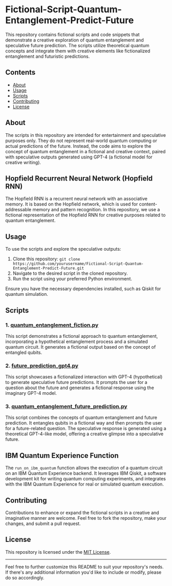 # Fictional-Script-Quantum-Entanglement-Predict-Future

This repository contains fictional scripts and code snippets that demonstrate a creative exploration of quantum entanglement and speculative future prediction. The scripts utilize theoretical quantum concepts and integrate them with creative elements like fictionalized entanglement and futuristic predictions.

## Contents

- [About](#about)
- [Usage](#usage)
- [Scripts](#scripts)
- [Contributing](#contributing)
- [License](#license)

## About

The scripts in this repository are intended for entertainment and speculative purposes only. They do not represent real-world quantum computing or actual predictions of the future. Instead, the code aims to explore the concept of quantum entanglement in a fictional and creative context, paired with speculative outputs generated using GPT-4 (a fictional model for creative writing).

## Hopfield Recurrent Neural Network (Hopfield RNN)

The Hopfield RNN is a recurrent neural network with an associative memory. It is based on the Hopfield network, which is used for content-addressable memory and pattern recognition. In this repository, we use a fictional representation of the Hopfield RNN for creative purposes related to quantum entanglement.

## Usage

To use the scripts and explore the speculative outputs:
1. Clone this repository: `git clone https://github.com/yourusername/Fictional-Script-Quantum-Entanglement-Predict-Future.git`
2. Navigate to the desired script in the cloned repository.
3. Run the script using your preferred Python environment.

Ensure you have the necessary dependencies installed, such as Qiskit for quantum simulation.

## Scripts

### 1. [quantum_entanglement_fiction.py](quantum_entanglement_fiction.py)

This script demonstrates a fictional approach to quantum entanglement, incorporating a hypothetical entanglement process and a simulated quantum circuit. It generates a fictional output based on the concept of entangled qubits.

### 2. [future_prediction_gpt4.py](future_prediction_gpt4.py)

This script showcases a fictionalized interaction with GPT-4 (hypothetical) to generate speculative future predictions. It prompts the user for a question about the future and generates a fictional response using the imaginary GPT-4 model.

### 3. [quantum_entanglement_future_prediction.py](quantum_entanglement_future_prediction.py)

This script combines the concepts of quantum entanglement and future prediction. It entangles qubits in a fictional way and then prompts the user for a future-related question. The speculative response is generated using a theoretical GPT-4-like model, offering a creative glimpse into a speculative future.

## IBM Quantum Experience Function

The `run_on_ibm_quantum` function allows the execution of a quantum circuit on an IBM Quantum Experience backend. It leverages IBM Qiskit, a software development kit for writing quantum computing experiments, and integrates with the IBM Quantum Experience for real or simulated quantum execution.

## Contributing

Contributions to enhance or expand the fictional scripts in a creative and imaginative manner are welcome. Feel free to fork the repository, make your changes, and submit a pull request.

## License

This repository is licensed under the [MIT License](LICENSE).

---

Feel free to further customize this README to suit your repository's needs. If there's any additional information you'd like to include or modify, please do so accordingly.
